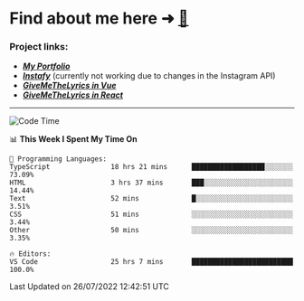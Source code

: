 # Find about me here ➜ [🧑](https://pauabella.dev)

### Project links:
- ***[My Portfolio](https://pauabella.dev)***
- ***[Instafy](https://instafy.me)*** (currently not working due to changes in the Instagram API)
- ***[GiveMeTheLyrics in Vue](https://lyrics.pauabella.dev)***
- ***[GiveMeTheLyrics in React](https://pauabella.dev/GiveMeTheLyrics)***

---
<!--START_SECTION:waka-->
![Code Time](http://img.shields.io/badge/Code%20Time-1%2C318%20hrs%2011%20mins-blue)

📊 **This Week I Spent My Time On** 

```text
💬 Programming Languages: 
TypeScript               18 hrs 21 mins      ██████████████████░░░░░░░   73.09% 
HTML                     3 hrs 37 mins       ███░░░░░░░░░░░░░░░░░░░░░░   14.44% 
Text                     52 mins             █░░░░░░░░░░░░░░░░░░░░░░░░   3.51% 
CSS                      51 mins             ░░░░░░░░░░░░░░░░░░░░░░░░░   3.44% 
Other                    50 mins             ░░░░░░░░░░░░░░░░░░░░░░░░░   3.35%

🔥 Editors: 
VS Code                  25 hrs 7 mins       █████████████████████████   100.0%

```


 Last Updated on 26/07/2022 12:42:51 UTC
<!--END_SECTION:waka-->
